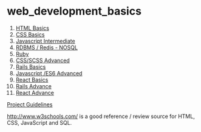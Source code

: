 # web_development_basics

1. <a href="/html">HTML Basics</a>
2. <a href="/css">CSS Basics</a>
3. <a href="/javascript">Javascript Intermediate</a>
4. <a href="/rdbms-redis">RDBMS / Redis - NOSQL</a>
5. <a href="/ruby">Ruby</a>
6. <a href="/css-scss-advance">CSS/SCSS Advanced</a>
7. <a href="/rails-basic">Rails Basics</a>
8. <a href="/javascript-eS6-advanced">Javascript /ES6 Advanced</a>
9. <a href="/react-basic">React Basics</a>
10. <a href="/rails-advance">Rails Advance</a>
11. <a href="/react-advance">React Advance</a>

<a href="/project_guideline.md">Project Guidelines</a>

http://www.w3schools.com/ is a good reference / review source for HTML, CSS, JavaScript and SQL.
